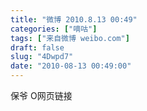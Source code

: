 ```yaml
---
title: "微博 2010.8.13 00:49"
categories: ["嘀咕"]
tags: ["来自微博 weibo.com"]
draft: false
slug: "4Dwpd7"
date: "2010-08-13 00:49:00"
---
```


<p>保爷 O网页链接 ​​​​</p>
